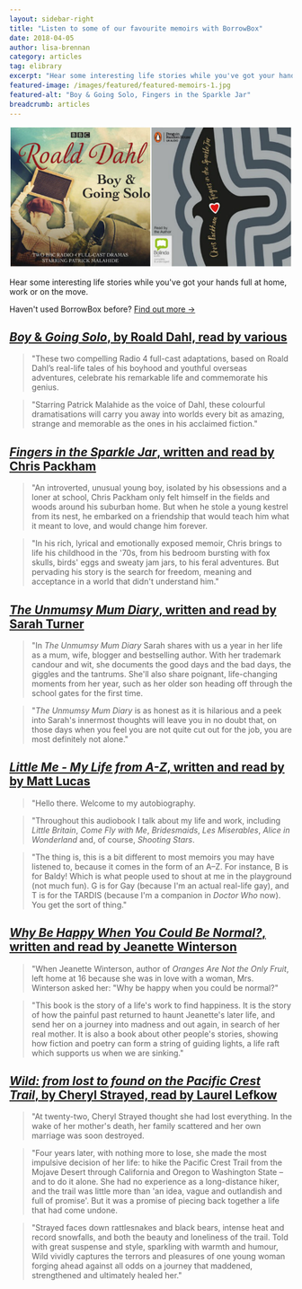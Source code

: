 ```yaml
---
layout: sidebar-right
title: "Listen to some of our favourite memoirs with BorrowBox"
date: 2018-04-05
author: lisa-brennan
category: articles
tag: elibrary
excerpt: "Hear some interesting life stories while you've got your hands full at home, work or on the move."
featured-image: /images/featured/featured-memoirs-1.jpg
featured-alt: "Boy & Going Solo, Fingers in the Sparkle Jar"
breadcrumb: articles
---
```


![Boy & Going Solo, Fingers in the Sparkle Jar](/images/featured/featured-memoirs-1.jpg)

Hear some interesting life stories while you've got your hands full at home, work or on the move.

Haven't used BorrowBox before? [Find out more &rarr;](/elibrary/borrowbox/)

## [<cite>Boy</cite> & <cite>Going Solo</cite>, by Roald Dahl, read by various](https://fe.bolindadigital.com/wldcs_bol_fo/b2i/productDetail.html?productId=BOL_386308&fromPage=1&b2bSite=4172&browseItemId)

> "These two compelling Radio 4 full-cast adaptations, based on Roald Dahl’s real-life tales of his boyhood and youthful overseas adventures, celebrate his remarkable life and commemorate his genius.

> "Starring Patrick Malahide as the voice of Dahl, these colourful dramatisations will carry you away into worlds every bit as amazing, strange and memorable as the ones in his acclaimed fiction."

## [<cite>Fingers in the Sparkle Jar</cite>, written and read by Chris Packham](https://fe.bolindadigital.com/wldcs_bol_fo/b2i/productDetail.html?productId=BOL_284459&fromPage=1&b2bSite=4172&browseItemId)

> "An introverted, unusual young boy, isolated by his obsessions and a loner at school, Chris Packham only felt himself in the fields and woods around his suburban home.  But when he stole a young kestrel from its nest, he embarked on a friendship that would teach him what it meant to love, and would change him forever.

> "In his rich, lyrical and emotionally exposed memoir, Chris brings to life his childhood in the '70s, from his bedroom bursting with fox skulls, birds' eggs and sweaty jam jars, to his feral adventures. But pervading his story is the search for freedom, meaning and acceptance in a world that didn't understand him."

## [<cite>The Unmumsy Mum Diary</cite>, written and read by Sarah Turner](https://fe.bolindadigital.com/wldcs_bol_fo/b2i/productDetail.html?productId=BOL_383575&fromPage=1&b2bSite=4172&browseItemId)

> "In <cite>The Unmumsy Mum Diary</cite> Sarah shares with us a year in her life as a mum, wife, blogger and bestselling author. With her trademark candour and wit, she documents the good days and the bad days, the giggles and the tantrums. She'll also share poignant, life-changing moments from her year, such as her older son heading off through the school gates for the first time.

> "<cite>The Unmumsy Mum Diary</cite> is as honest as it is hilarious and a peek into Sarah's innermost thoughts will leave you in no doubt that, on those days when you feel you are not quite cut out for the job, you are most definitely not alone."

## [<cite>Little Me - My Life from A-Z</cite>, written and read by by Matt Lucas](https://fe.bolindadigital.com/wldcs_bol_fo/b2i/productDetail.html?productId=BOL_465652&fromPage=1&b2bSite=4172&browseItemId)

> "Hello there. Welcome to my autobiography.

> "Throughout this audiobook I talk about my life and work, including <cite>Little Britain</cite>, <cite>Come Fly with Me</cite>, <cite>Bridesmaids</cite>, <cite>Les Miserables</cite>, <cite>Alice in Wonderland</cite> and, of course, <cite>Shooting Stars</cite>.

> "The thing is, this is a bit different to most memoirs you may have listened to, because it comes in the form of an A–Z. For instance, B is for Baldy! Which is what people used to shout at me in the playground (not much fun). G is for Gay (because I'm an actual real-life gay), and T is for the TARDIS (because I'm a companion in <cite>Doctor Who</cite> now). You get the sort of thing."

## [<cite>Why Be Happy When You Could Be Normal?</cite>, written and read by Jeanette Winterson](https://fe.bolindadigital.com/wldcs_bol_fo/b2i/productDetail.html?productId=BOL_111901&fromPage=1&b2bSite=4172&browseItemId)

> "When Jeanette Winterson, author of <cite>Oranges Are Not the Only Fruit</cite>, left home at 16 because she was in love with a woman, Mrs. Winterson asked her: "Why be happy when you could be normal?"

> "This book is the story of a life's work to find happiness. It is the story of how the painful past returned to haunt Jeanette's later life, and send her on a journey into madness and out again, in search of her real mother. It is also a book about other people's stories, showing how fiction and poetry can form a string of guiding lights, a life raft which supports us when we are sinking."

## [<cite>Wild: from lost to found on the Pacific Crest Trail</cite>, by Cheryl Strayed, read by Laurel Lefkow](https://fe.bolindadigital.com/wldcs_bol_fo/b2i/productDetail.html?productId=BOL_091681&fromPage=1&b2bSite=4172&browseItemId)

> "At twenty-two, Cheryl Strayed thought she had lost everything. In the wake of her mother's death, her family scattered and her own marriage was soon destroyed.

> "Four years later, with nothing more to lose, she made the most impulsive decision of her life: to hike the Pacific Crest Trail from the Mojave Desert through California and Oregon to Washington State – and to do it alone. She had no experience as a long-distance hiker, and the trail was little more than 'an idea, vague and outlandish and full of promise'. But it was a promise of piecing back together a life that had come undone.

> "Strayed faces down rattlesnakes and black bears, intense heat and record snowfalls, and both the beauty and loneliness of the trail. Told with great suspense and style, sparkling with warmth and humour, Wild vividly captures the terrors and pleasures of one young woman forging ahead against all odds on a journey that maddened, strengthened and ultimately healed her."
